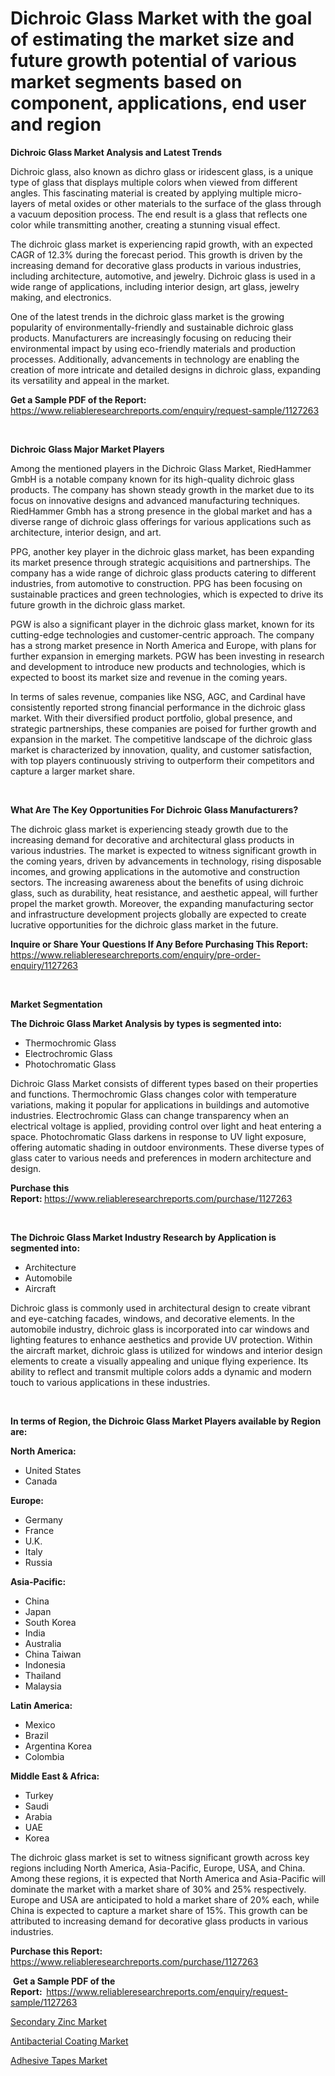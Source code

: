 <p><h1>Dichroic Glass Market with the goal of estimating the market size and future growth potential of various market segments based on component, applications, end user and region</h1></p><p><strong>Dichroic Glass Market Analysis and Latest Trends</strong></p>
<p><p>Dichroic glass, also known as dichro glass or iridescent glass, is a unique type of glass that displays multiple colors when viewed from different angles. This fascinating material is created by applying multiple micro-layers of metal oxides or other materials to the surface of the glass through a vacuum deposition process. The end result is a glass that reflects one color while transmitting another, creating a stunning visual effect.</p><p>The dichroic glass market is experiencing rapid growth, with an expected CAGR of 12.3% during the forecast period. This growth is driven by the increasing demand for decorative glass products in various industries, including architecture, automotive, and jewelry. Dichroic glass is used in a wide range of applications, including interior design, art glass, jewelry making, and electronics.</p><p>One of the latest trends in the dichroic glass market is the growing popularity of environmentally-friendly and sustainable dichroic glass products. Manufacturers are increasingly focusing on reducing their environmental impact by using eco-friendly materials and production processes. Additionally, advancements in technology are enabling the creation of more intricate and detailed designs in dichroic glass, expanding its versatility and appeal in the market.</p></p>
<p><strong>Get a Sample PDF of the Report:&nbsp;</strong> <a href="https://www.reliableresearchreports.com/enquiry/request-sample/1127263">https://www.reliableresearchreports.com/enquiry/request-sample/1127263</a></p>
<p>&nbsp;</p>
<p><strong>Dichroic Glass Major Market Players</strong></p>
<p><p>Among the mentioned players in the Dichroic Glass Market, RiedHammer GmbH is a notable company known for its high-quality dichroic glass products. The company has shown steady growth in the market due to its focus on innovative designs and advanced manufacturing techniques. RiedHammer Gmbh has a strong presence in the global market and has a diverse range of dichroic glass offerings for various applications such as architecture, interior design, and art.</p><p>PPG, another key player in the dichroic glass market, has been expanding its market presence through strategic acquisitions and partnerships. The company has a wide range of dichroic glass products catering to different industries, from automotive to construction. PPG has been focusing on sustainable practices and green technologies, which is expected to drive its future growth in the dichroic glass market.</p><p>PGW is also a significant player in the dichroic glass market, known for its cutting-edge technologies and customer-centric approach. The company has a strong market presence in North America and Europe, with plans for further expansion in emerging markets. PGW has been investing in research and development to introduce new products and technologies, which is expected to boost its market size and revenue in the coming years.</p><p>In terms of sales revenue, companies like NSG, AGC, and Cardinal have consistently reported strong financial performance in the dichroic glass market. With their diversified product portfolio, global presence, and strategic partnerships, these companies are poised for further growth and expansion in the market. The competitive landscape of the dichroic glass market is characterized by innovation, quality, and customer satisfaction, with top players continuously striving to outperform their competitors and capture a larger market share.</p></p>
<p>&nbsp;</p>
<p><strong>What Are The Key Opportunities For Dichroic Glass Manufacturers?</strong></p>
<p><p>The dichroic glass market is experiencing steady growth due to the increasing demand for decorative and architectural glass products in various industries. The market is expected to witness significant growth in the coming years, driven by advancements in technology, rising disposable incomes, and growing applications in the automotive and construction sectors. The increasing awareness about the benefits of using dichroic glass, such as durability, heat resistance, and aesthetic appeal, will further propel the market growth. Moreover, the expanding manufacturing sector and infrastructure development projects globally are expected to create lucrative opportunities for the dichroic glass market in the future.</p></p>
<p><strong>Inquire or Share Your Questions If Any Before Purchasing This Report:</strong> <a href="https://www.reliableresearchreports.com/enquiry/pre-order-enquiry/1127263">https://www.reliableresearchreports.com/enquiry/pre-order-enquiry/1127263</a></p>
<p>&nbsp;</p>
<p><strong>Market Segmentation</strong></p>
<p><strong>The Dichroic Glass Market Analysis by types is segmented into:</strong></p>
<p><ul><li>Thermochromic Glass</li><li>Electrochromic Glass</li><li>Photochromatic Glass</li></ul></p>
<p><p>Dichroic Glass Market consists of different types based on their properties and functions. Thermochromic Glass changes color with temperature variations, making it popular for applications in buildings and automotive industries. Electrochromic Glass can change transparency when an electrical voltage is applied, providing control over light and heat entering a space. Photochromatic Glass darkens in response to UV light exposure, offering automatic shading in outdoor environments. These diverse types of glass cater to various needs and preferences in modern architecture and design.</p></p>
<p><strong>Purchase this Report:&nbsp;</strong><a href="https://www.reliableresearchreports.com/purchase/1127263">https://www.reliableresearchreports.com/purchase/1127263</a></p>
<p>&nbsp;</p>
<p><strong>The Dichroic Glass Market Industry Research by Application is segmented into:</strong></p>
<p><ul><li>Architecture</li><li>Automobile</li><li>Aircraft</li></ul></p>
<p><p>Dichroic glass is commonly used in architectural design to create vibrant and eye-catching facades, windows, and decorative elements. In the automobile industry, dichroic glass is incorporated into car windows and lighting features to enhance aesthetics and provide UV protection. Within the aircraft market, dichroic glass is utilized for windows and interior design elements to create a visually appealing and unique flying experience. Its ability to reflect and transmit multiple colors adds a dynamic and modern touch to various applications in these industries.</p></p>
<p>&nbsp;</p>
<p><strong>In terms of Region, the Dichroic Glass Market Players available by Region are:</strong></p>
<p>
    <p> <strong> North America: </strong>
        <ul>
            <li>United States</li>
            <li>Canada</li>
        </ul>
        </p> 
    <p> <strong> Europe: </strong>
        <ul>
            <li>Germany</li>
            <li>France</li>
            <li>U.K.</li>
            <li>Italy</li>
            <li>Russia</li>
        </ul>
        </p> 
    <p> <strong> Asia-Pacific: </strong>
        <ul>
            <li>China</li>
            <li>Japan</li>
            <li>South Korea</li>
            <li>India</li>
            <li>Australia</li>
            <li>China Taiwan</li>
            <li>Indonesia</li>
            <li>Thailand</li>
            <li>Malaysia</li>
        </ul>
        </p> 
    <p> <strong> Latin America: </strong>
        <ul>
            <li>Mexico</li>
            <li>Brazil</li>
            <li>Argentina Korea</li>
            <li>Colombia</li>
        </ul>
        </p> 
    <p> <strong> Middle East & Africa: </strong>
        <ul>
            <li>Turkey</li>
            <li>Saudi</li>
            <li>Arabia</li>
            <li>UAE</li>
            <li>Korea</li>
        </ul>
    </p>
    </p>
<p><p>The dichroic glass market is set to witness significant growth across key regions including North America, Asia-Pacific, Europe, USA, and China. Among these regions, it is expected that North America and Asia-Pacific will dominate the market with a market share of 30% and 25% respectively. Europe and USA are anticipated to hold a market share of 20% each, while China is expected to capture a market share of 15%. This growth can be attributed to increasing demand for decorative glass products in various industries.</p></p>
<p><strong>Purchase this Report: </strong><a href="https://www.reliableresearchreports.com/purchase/1127263">https://www.reliableresearchreports.com/purchase/1127263</a></p>
<p>&nbsp;<strong>Get a Sample PDF of the Report:&nbsp;&nbsp;</strong><a href="https://www.reliableresearchreports.com/enquiry/request-sample/1127263">https://www.reliableresearchreports.com/enquiry/request-sample/1127263</a></p>
<p><strong></strong></p>
<p><p><a href="https://github.com/juancolorado15/Market-Research-Report-List-1/blob/main/secondary-zinc-market.md">Secondary Zinc Market</a></p><p><a href="https://github.com/Glendatilghmankmgz0rbhwpy/Market-Research-Report-List-1/blob/main/antibacterial-coating-market.md">Antibacterial Coating Market</a></p><p><a href="https://github.com/dx0328/Market-Research-Report-List-1/blob/main/adhesive-tapes-market.md">Adhesive Tapes Market</a></p></p>